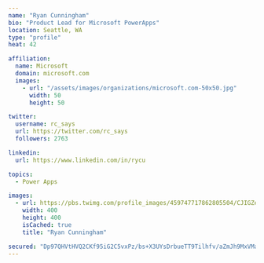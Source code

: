 ```yaml
---
name: "Ryan Cunningham"
bio: "Product Lead for Microsoft PowerApps"
location: Seattle, WA
type: "profile"
heat: 42

affiliation:
  name: Microsoft
  domain: microsoft.com
  images:
    - url: "/assets/images/organizations/microsoft.com-50x50.jpg"
      width: 50
      height: 50

twitter:
  username: rc_says
  url: https://twitter.com/rc_says
  followers: 2763

linkedin:
  url: https://www.linkedin.com/in/rycu

topics:
  - Power Apps

images:
  - url: https://pbs.twimg.com/profile_images/459747717862805504/CJIGZejd_400x400.png
    width: 400
    height: 400
    isCached: true
    title: "Ryan Cunningham"

secured: "Dp97QHVtHVQ2CKf95iG2C5vxPz/bs+X3UYsDrbueTT9Tilhfv/aZmJh9MxVMaJUMSGpE0kDWGt19Ctvo6osQy2AEso6C9LLBWw1DBJo0zlXLXIzdY/2OWp6J4dXz5Csm5Z7scyxmC7ezxA+EGl4vB/fmTDBKWu4pIj80KgBxNxlc3N7dFVWo1FJBAtJTwZQdztLlL0EnCnGSrLshBF7WxxMVBbQiLhPTAcRbBWxS+tLvg2TlKufEAYQO8JAXfE4ebOFPvKPpSHcAJIgGIUVN/9B0j7bjc+OBPBofzAuVKYCR6Ht6Cc2jVusPb2KDlWE/hZoGtL9s8jGRAFSvtQ9jyJfpE3wnuKavCofGDwgeEhEy/wJYyTNsMJ9CQV6RFakZJOh7OFlXbCWdGheSzI1b+A==;HtYe3pnPkVoFuRUYxBpWSA=="
---
```


